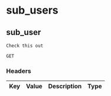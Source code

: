 # sub_users



## sub_user
`Check this out`

```GET ```

### Headers

Key | Value | Description | Type
--- | --- | --- | ---